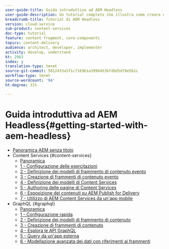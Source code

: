 ```yaml
---
user-guide-title: Guida introduttiva ad AEM Headless
user-guide-description: Un tutorial completo che illustra come creare ed esporre contenuti utilizzando AEM Headless.
breadcrumb-title: Tutorial di AEM Headless
version: cloud-service
sub-product: content-services
doc-type: tutorial
feature: content-fragment, core-components
topics: content-delivery
audience: architect, developer, implementer
activity: develop, understand
kt: 2963
index: y
translation-type: tm+mt
source-git-commit: 5012433a5f1c7169b1a3996453bfdbd5d78e5b1c
workflow-type: tm+mt
source-wordcount: '94'
ht-degree: 31%

---
```



# Guida introduttiva ad AEM Headless{#getting-started-with-aem-headless}

+ [Panoramica AEM senza titolo](./overview.md)
+ Content Services {#content-services}
   + [Panoramica](./content-services/overview.md)
   + [1 - Configurazione delle esercitazioni](./content-services/chapter-1.md)
   + [2 - Definizione dei modelli di frammento di contenuto evento](./content-services/chapter-2.md)
   + [3 - Creazione di frammenti di contenuto evento](./content-services/chapter-3.md)
   + [4 - Definizione dei modelli di Content Services](./content-services/chapter-4.md)
   + [5 - Authoring delle pagine di Content Services](./content-services/chapter-5.md)
   + [6 - Esposizione dei contenuti su AEM Publish for Delivery](./content-services/chapter-6.md)
   + [7 - Utilizzo di AEM Content Services da un&#39;app mobile](./content-services/chapter-7.md)
+ GraphQL {#graphql}
   + [Panoramica](./graphql/overview.md)
   + [1 - Configurazione rapida](./graphql/setup.md)
   + [2 - Definizione dei modelli di frammento di contenuto](./graphql/content-fragment-models.md)
   + [3 - Creazione di frammenti di contenuto](./graphql/author-content-fragments.md)
   + [4 - Esplora le API GraphQL](./graphql/explore-graphql-api.md)
   + [5 - Query da un&#39;app esterna](./graphql/graphql-and-external-app.md)
   + [6 - Modellazione avanzata dei dati con riferimenti ai frammenti](./graphql/fragment-references.md)

